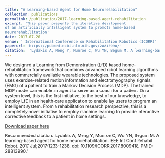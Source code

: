 ```yaml
---
title: "A Learning-based Agent for Home Neurorehabilitation"
collection: publications
permalink: /publication/2017-learning-based-agent-rehabilitation
excerpt: 'This paper presents the iterative development
of an artificially intelligent system to promote home-based
neurorehabilitation'
date: 2017-07-20
venue: ' International Conference on Rehabilitation Robotics (ICORR)'
paperurl: 'https://pubmed.ncbi.nlm.nih.gov/28813990/'
citation:  'Lydakis A, Meng Y, Munroe C, Wu YN, Begum M. A learning-based agent for home neurorehabilitation. IEEE Int Conf Rehabil Robot. 2017 Jul;2017:1233-1238. doi: 10.1109/ICORR.2017.8009418. PMID: 28813990.' 
---
```

We designed a Learning from Demonstration (LfD) based home-rehabilitation framework that combines advanced robot learning algorithms with commercially available wearable technologies. The proposed system uses exercise-related motion information and electromyography signals (EMG) of a patient to train a Markov Decision Process (MDP). The trained MDP model can enable an agent to serve as a coach for a patient. On a system level, this is the first initiative, to the best of our knowledge, to employ LfD in an health-care application to enable lay users to program an intelligent system. From a rehabilitation research perspective, this is a completely novel initiative to employ machine learning to provide interactive corrective feedback to a patient in home settings.

[Download paper here](http://andlydakis.github.io/files/2017-learning-based-agent-rehabilitation.pdf)

Recommended citation: 'Lydakis A, Meng Y, Munroe C, Wu YN, Begum M. A learning-based agent for home neurorehabilitation. IEEE Int Conf Rehabil Robot. 2017 Jul;2017:1233-1238. doi: 10.1109/ICORR.2017.8009418. PMID: 28813990.'

